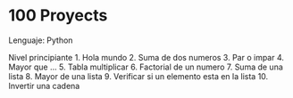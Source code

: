 # 100 Proyects

Lenguaje: Python

Nivel principiante
    1. Hola mundo
    2. Suma de dos numeros
    3. Par o impar
    4. Mayor que ...
    5. Tabla multiplicar
    6. Factorial de un numero
    7. Suma de una lista
    8. Mayor de una lista
    9. Verificar si un elemento esta en la lista
    10. Invertir una cadena
